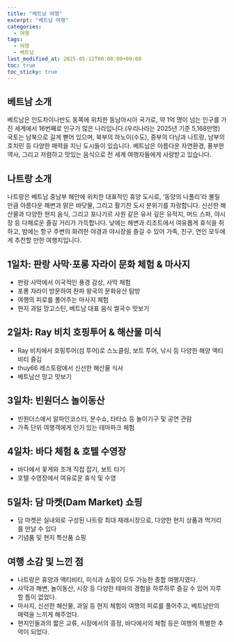 ```yaml
---
title: "베트남 여행"
excerpt: "베트남 여행"
categories:
  - 여행
tags:
  - 여행
  - 베트남
last_modified_at: 2025-05-12T00:00:00+09:00
toc: true
toc_sticky: true
---
```


## 베트남 소개

베트남은 인도차이나반도 동쪽에 위치한 동남아시아 국가로, 약 1억 명이 넘는 인구를 가진 세계에서 16번째로 인구가 많은 나라입니다.(우리나라는 2025년 기준 5,168만명) 국토는 남북으로 길게 뻗어 있으며, 북부의 하노이(수도), 중부의 다낭과 나트랑, 남부의 호치민 등 다양한 매력을 지닌 도시들이 있습니다. 베트남은 아름다운 자연환경, 풍부한 역사, 그리고 저렴하고 맛있는 음식으로 전 세계 여행자들에게 사랑받고 있습니다.

## 나트랑 소개

나트랑은 베트남 중남부 해안에 위치한 대표적인 휴양 도시로, ‘동양의 나폴리’라 불릴 만큼 아름다운 해변과 맑은 바닷물, 그리고 활기찬 도시 분위기를 자랑합니다. 신선한 해산물과 다양한 현지 음식, 그리고 포나가르 사원 같은 유서 깊은 유적지, 머드 스파, 야시장 등 다채로운 즐길 거리가 가득합니다. 낮에는 해변과 리조트에서 여유롭게 휴식을 취하고, 밤에는 항구 주변의 화려한 야경과 야시장을 즐길 수 있어 가족, 친구, 연인 모두에게 추천할 만한 여행지입니다.

## 1일차: 판랑 사막·포롱 자라이 문화 체험 & 마사지
- 판랑 사막에서 이국적인 풍경 감상, 사막 체험
- 포롱 자라이 방문하여 찬파 왕국의 문화유산 탐방
- 여행의 피로를 풀어주는 마사지 체험
- 현지 과일 망고스틴, 베트남 대표 음식 쌀국수 맛보기  

## 2일차: Ray 비치 호핑투어 & 해산물 미식
- Ray 비치에서 호핑투어(섬 투어)로 스노클링, 보트 투어, 낚시 등 다양한 해양 액티비티 즐김
- thuy66 레스토랑에서 신선한 해산물 식사
- 베트남산 망고 맛보기  

## 3일차: 빈원더스 놀이동산
- 빈원더스에서 알파인코스터, 분수쇼, 타타쇼 등 놀이기구 및 공연 관람
- 가족 단위 여행객에게 인기 있는 테마파크 체험  

## 4일차: 바다 체험 & 호텔 수영장
- 바다에서 꽃게와 조개 직접 잡기, 보트 타기
- 호텔 수영장에서 여유로운 휴식 및 수영  

## 5일차: 담 마켓(Dam Market) 쇼핑
- 담 마켓은 실내외로 구성된 나트랑 최대 재래시장으로, 다양한 현지 상품과 먹거리를 만날 수 있다
- 기념품 및 현지 특산품 쇼핑  

## 여행 소감 및 느낀 점
- 나트랑은 휴양과 액티비티, 미식과 쇼핑이 모두 가능한 종합 여행지였다.
- 사막과 해변, 놀이동산, 시장 등 다양한 테마의 경험을 하루하루 즐길 수 있어 지루할 틈이 없었다.
- 마사지, 신선한 해산물, 과일 등 현지 체험이 여행의 피로를 풀어주고, 베트남만의 매력을 느끼게 해주었다.
- 현지인들과의 짧은 교류, 시장에서의 흥정, 바다에서의 체험 등은 여행의 특별한 추억이 되었다.